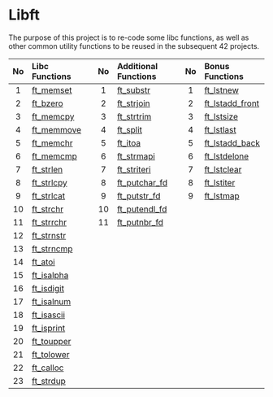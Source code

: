 # Libft
The purpose of this project is to re-code some libc functions, as well as other common utility functions to be reused in the subsequent 42 projects.

| No  | Libc Functions                                                                 |   | No  | Additional Functions                                                                 |   | No  | Bonus Functions                                                                          |
| :-: | :----------------------------------------------------------------------------- | - | :-: | :----------------------------------------------------------------------------------- | - | :-: | :--------------------------------------------------------------------------------------- |
| 1   | [ft_memset](https://github.com/CatAraujoo/42_Libft/blob/main/Libft/ft_memset.c) | | 1 | [ft_substr](https://github.com/CatAraujoo/42_Libft/blob/main/Libft/ft_substr.c) |  | 1   | [ft_lstnew](https://github.com/CatAraujoo/42_Libft/blob/main/Libft/ft_lstnew.c) |
| 2   | [ft_bzero](https://github.com/CatAraujoo/42_Libft/blob/main/Libft/ft_bzero.c)     |   | 2   | [ft_strjoin](https://github.com/CatAraujoo/42_Libft/blob/main/Libft/ft_strjoin.c)       |   | 2   | [ft_lstadd_front](https://github.com/CatAraujoo/42_Libft/blob/main/Libft/ft_lstadd_front.c) |
| 3   | [ft_memcpy](https://github.com/CatAraujoo/42_Libft/blob/main/Libft/ft_memcpy.c)   |   | 3   | [ft_strtrim](https://github.com/CatAraujoo/42_Libft/blob/main/Libft/ft_strtrim.c)       |   | 3   | [ft_lstsize](https://github.com/CatAraujoo/42_Libft/blob/main/Libft/ft_lstsize.c)           |
| 4   | [ft_memmove](https://github.com/CatAraujoo/42_Libft/blob/main/Libft/ft_memmove.c)|   | 4   | [ft_split](https://github.com/CatAraujoo/42_Libft/blob/main/Libft/ft_split.c)           |   | 4   | [ft_lstlast](https://github.com/CatAraujoo/42_Libft/blob/main/Libft/ft_lstlast.c)           |
| 5   | [ft_memchr](https://github.com/CatAraujoo/42_Libft/blob/main/Libft/ft_memchr.c)  |   | 5   | [ft_itoa](https://github.com/CatAraujoo/42_Libft/blob/main/Libft/ft_itoa.c)             |   | 5   | [ft_lstadd_back](https://github.com/CatAraujoo/42_Libft/blob/main/Libft/ft_lstadd_back.c)   |
| 6   |  [ft_memcmp](https://github.com/CatAraujoo/42_Libft/blob/main/Libft/ft_memcmp.c)  |   | 6   | [ft_strmapi](https://github.com/CatAraujoo/42_Libft/blob/main/Libft/ft_strmapi.c)       |   | 6   | [ft_lstdelone](https://github.com/CatAraujoo/42_Libft/blob/main/Libft/ft_lstdelone.c)       |
| 7   |  [ft_strlen](https://github.com/CatAraujoo/42_Libft/blob/main/Libft/ft_strlen.c)  |   | 7   | [ft_striteri](https://github.com/CatAraujoo/42_Libft/blob/main/Libft/ft_striteri.c)      |   | 7   | [ft_lstclear](https://github.com/CatAraujoo/42_Libft/blob/main/Libft/ft_lstclear.c)         |
| 8   |  [ft_strlcpy](https://github.com/CatAraujoo/42_Libft/blob/main/Libft/ft_strlcpy.c) |   | 8   |  [ft_putchar_fd](https://github.com/CatAraujoo/42_Libft/blob/main/Libft/ft_putchar_fd.c) |   | 8   | [ft_lstiter](https://github.com/CatAraujoo/42_Libft/blob/main/Libft/ft_lstiter.c)           |
| 9   | [ft_strlcat](https://github.com/CatAraujoo/42_Libft/blob/main/Libft/ft_strlcat.c)  |   | 9   |[ft_putstr_fd](https://github.com/CatAraujoo/42_Libft/blob/main/Libft/ft_putstr_fd.c)   |   | 9   | [ft_lstmap](https://github.com/CatAraujoo/42_Libft/blob/main/Libft/ft_lstmap.c)             |
| 10  | [ft_strchr](https://github.com/CatAraujoo/42_Libft/blob/main/Libft/ft_strchr.c)  |   | 10  |[ft_putendl_fd](https://github.com/CatAraujoo/42_Libft/blob/main/Libft/ft_putendl_fd.c)     |   |     |                                                                                          |
| 11  | [ft_strrchr](https://github.com/CatAraujoo/42_Libft/blob/main/Libft/ft_strrchr.c) |   |  11 |  [ft_putnbr_fd](https://github.com/CatAraujoo/42_Libft/blob/main/Libft/ft_putnbr_fd.c)                                                                                    |   |     |                                                                                          |
| 12  | [ft_strnstr](https://github.com/CatAraujoo/42_Libft/blob/main/Libft/ft_strnstr.c) |   |     |                                                                                      |   |     |                                                                                          |
| 13  | [ft_strncmp](https://github.com/CatAraujoo/42_Libft/blob/main/Libft/ft_strncmp.c) |   |     |                                                                                      |   |     |                                                                                          |
| 14  | [ft_atoi](https://github.com/CatAraujoo/42_Libft/blob/main/Libft/ft_atoi.c)       |   |     |                                                                                      |   |     |                                                                                          |
| 15  | [ft_isalpha](https://github.com/CatAraujoo/42_Libft/blob/main/Libft/ft_isalpha.c) |   |     |                                                                                      |   |     |                                                                                          |
| 16  | [ft_isdigit](https://github.com/CatAraujoo/42_Libft/blob/main/Libft/ft_isdigit.c) |   |     |                                                                                      |   |     |                                                                                          |
| 17  | [ft_isalnum](https://github.com/CatAraujoo/42_Libft/blob/main/Libft/ft_isalnum.c) |   |     |                                                                                      |   |     |                                                                                          |
| 18  | [ft_isascii](https://github.com/CatAraujoo/42_Libft/blob/main/Libft/ft_isascii.c) |   |     |                                                                                      |   |     |                                                                                          |
| 19  | [ft_isprint](https://github.com/CatAraujoo/42_Libft/blob/main/Libft/ft_isprint.c) |   |     |                                                                                      |   |     |                                                                                          |
| 20  | [ft_toupper](https://github.com/CatAraujoo/42_Libft/blob/main/Libft/ft_toupper.c) |   |     |                                                                                      |   |     |                                                                                          |
| 21  | [ft_tolower](https://github.com/CatAraujoo/42_Libft/blob/main/Libft/ft_tolower.c) |   |     |                                                                                      |   |     |                                                                                          |
| 22  | [ft_calloc](https://github.com/CatAraujoo/42_Libft/blob/main/Libft/ft_calloc.c)   |   |     |                                                                                      |   |     |                                                                                          |
| 23  | [ft_strdup](https://github.com/CatAraujoo/42_Libft/blob/main/Libft/ft_strdup.c)   |   |     |                                                                                      |   |     |                                                                                          |

